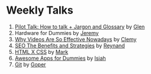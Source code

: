 # Weekly Talks

1. [Pilot Talk: How to talk + Jargon and Glossary](https://github.com/webteractive/weekly-talks/raw/master/Pilot%20Talk.pdf) by [Glen](https://github.com/hadefication)
2. Hardware for Dummies by [Jeremy](https://github.com/poycutex)
3. [Why Videos Are So Effective Nowadays](https://github.com/webteractive/weekly-talks/raw/master/Why%20Videos%20Are%20So%20Effective%20Nowadays.pdf) by [Clemy](https://github.com/Clemylicious)
4. [SEO The Benefits and Strategies](https://github.com/webteractive/weekly-talks/raw/master/Why%20Videos%20Are%20So%20Effective%20Nowadays.pdf) by [Reynand](https://github.com/reyncollzkie)
5. [HTML X CSS](https://github.com/markbillions/weekly-talks/blob/master/HTML%20X%20CSS.pdf) by [Mark](https://github.com/markbillions)
6. [Awesome Apps for Dummies](https://github.com/isiahdomingo/weekly-talks/blob/master/Awesome%20Apps%20for%20Dummies.pdf) by [Isiah](https://github.com/isiahdomingo)
7. [Git](https://github.com/goper-leo/weekly-talks/blob/master/git.pdf) by [Goper](https://github.com/goper-leo)
